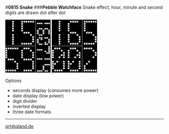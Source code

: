 #**0815 Snake**
###**Pebble Watchface** 
Snake effect, hour, minute and second digits are drawn dot after dot

![Screenshot 1](https://github.com/qrti/0815-Snake/blob/master/publish/screenshot_0.png)  ![Screenshot 2](https://github.com/qrti/0815-Snake/blob/master/publish/screenshot_1.png)

Options

- seconds display (consumes more power)
- date display    (low power)
- digit divider
- inverted display
- three date formats

----------

[qrt@qland.de](mailto:qrt@qland.de)